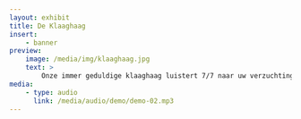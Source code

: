 ```yaml
---
layout: exhibit
title: De Klaaghaag
insert:
    - banner
preview: 
    image: /media/img/klaaghaag.jpg
    text: >
        Onze immer geduldige klaaghaag luistert 7/7 naar uw verzuchtingen en klachten.
media:
    - type: audio
      link: /media/audio/demo/demo-02.mp3
---
```

